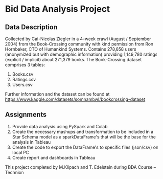 # Bid Data Analysis Project

## Data Description
Collected by Cai-Nicolas Ziegler in a 4-week crawl (August / September 2004) from the Book-Crossing community with kind permission from Ron Hornbaker, CTO of Humankind Systems.
Contains 278,858 users (anonymized but with demographic information) providing 1,149,780 ratings (explicit / implicit) about 271,379 books. 
The Book-Crossing dataset comprises 3 tables:
1. Books.csv 
2. Ratings.csv 
3. Users.csv 

Further information and the dataset can be found at 
https://www.kaggle.com/datasets/somnambwl/bookcrossing-dataset

## Assignments
1. Provide data analysis using PySpark and Colab
2. Create the necessary mashups and transformation to be included in a Star Schema model as a sparkDataFrame's that will be the base for the analysis in Tableau
3. Create the code to export the DataFrame's to specific files (json/csv) on local PC
4. Create report and dashboards in Tableau

This project completed by M.Klipach and T. Edelstein during BDA Course – Technion
